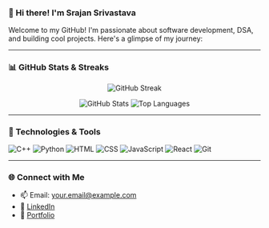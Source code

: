 ### 👋 Hi there! I'm Srajan Srivastava

Welcome to my GitHub! I'm passionate about software development, DSA, and building cool projects. Here's a glimpse of my journey:

---

### 📊 GitHub Stats & Streaks

<!-- GitHub Streaks -->
<p align="center">
  <img src="https://github-readme-streak-stats.herokuapp.com/?user=Srajan-21&theme=github-dark&hide_border=true&date_format=M%20j%5B%2C%20Y%5D&include_all_commits=true" alt="GitHub Streak" />
</p>

<!-- GitHub Stats -->
<p align="center">
  <img src="https://github-readme-stats.vercel.app/api?username=Srajan-21&show_icons=true&theme=github_dark&include_all_commits=true&count_private=true&hide_border=true" alt="GitHub Stats" />
  <img src="https://github-readme-stats.vercel.app/api/top-langs/?username=Srajan-21&layout=compact&theme=github_dark&hide_border=true" alt="Top Languages" />
</p>

---

### 🚀 Technologies & Tools

![C++](https://img.shields.io/badge/C++-00599C?style=for-the-badge&logo=c%2B%2B&logoColor=white)
![Python](https://img.shields.io/badge/Python-3776AB?style=for-the-badge&logo=python&logoColor=white)
![HTML](https://img.shields.io/badge/HTML5-E34F26?style=for-the-badge&logo=html5&logoColor=white)
![CSS](https://img.shields.io/badge/CSS3-1572B6?style=for-the-badge&logo=css3&logoColor=white)
![JavaScript](https://img.shields.io/badge/JavaScript-black?style=for-the-badge&logo=javascript)
![React](https://img.shields.io/badge/React-20232A?style=for-the-badge&logo=react&logoColor=61DAFB)
![Git](https://img.shields.io/badge/Git-F05032?style=for-the-badge&logo=git&logoColor=white)

---

### 🌐 Connect with Me

- 📫 Email: your.email@example.com  
- 💼 [LinkedIn](https://www.linkedin.com/in/yourprofile)  
- 📝 [Portfolio](https://your-portfolio-link.com)
